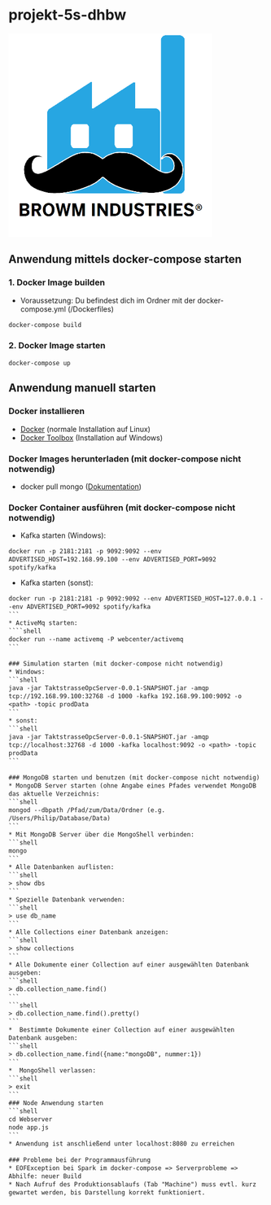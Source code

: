 # projekt-5s-dhbw

<img src="./Documentation/browm_logo.png" width="400" height="400" />

## Anwendung mittels docker-compose starten

### 1. Docker Image builden
* Voraussetzung: Du befindest dich im Ordner mit der docker-compose.yml (/Dockerfiles)
```shell
docker-compose build
```
### 2. Docker Image starten
```shell
docker-compose up
```
## Anwendung manuell starten

### Docker installieren
* [Docker](https://docs.docker.com/engine/installation/) (normale Installation auf Linux)
* [Docker Toolbox](https://www.docker.com/products/docker-toolbox) (Installation auf Windows)

### Docker Images herunterladen (mit docker-compose nicht notwendig)

* docker pull mongo ([Dokumentation](https://hub.docker.com/_/mongo/))

### Docker Container ausführen (mit docker-compose nicht notwendig)
* Kafka starten (Windows):
```shell
docker run -p 2181:2181 -p 9092:9092 --env ADVERTISED_HOST=192.168.99.100 --env ADVERTISED_PORT=9092 spotify/kafka
```
* Kafka starten (sonst):
````shell
docker run -p 2181:2181 -p 9092:9092 --env ADVERTISED_HOST=127.0.0.1 --env ADVERTISED_PORT=9092 spotify/kafka
```
* ActiveMq starten:
````shell
docker run --name activemq -P webcenter/activemq
```

### Simulation starten (mit docker-compose nicht notwendig)
* Windows:
```shell
java -jar TaktstrasseOpcServer-0.0.1-SNAPSHOT.jar -amqp tcp://192.168.99.100:32768 -d 1000 -kafka 192.168.99.100:9092 -o <path> -topic prodData
```
* sonst:   
```shell
java -jar TaktstrasseOpcServer-0.0.1-SNAPSHOT.jar -amqp tcp://localhost:32768 -d 1000 -kafka localhost:9092 -o <path> -topic prodData
```

### MongoDB starten und benutzen (mit docker-compose nicht notwendig)
* MongoDB Server starten (ohne Angabe eines Pfades verwendet MongoDB das aktuelle Verzeichnis:
```shell
mongod --dbpath /Pfad/zum/Data/Ordner (e.g. /Users/Philip/Database/Data)
```
* Mit MongoDB Server über die MongoShell verbinden:
```shell
mongo
```
* Alle Datenbanken auflisten:
```shell
> show dbs
```
* Spezielle Datenbank verwenden:
```shell
> use db_name
```
* Alle Collections einer Datenbank anzeigen:
```shell
> show collections
```
* Alle Dokumente einer Collection auf einer ausgewählten Datenbank ausgeben:
```shell
> db.collection_name.find()
```
```shell
> db.collection_name.find().pretty()
```
*  Bestimmte Dokumente einer Collection auf einer ausgewählten Datenbank ausgeben:
```shell
> db.collection_name.find({name:"mongoDB", nummer:1})
```
*  MongoShell verlassen:
```shell
> exit
```
### Node Anwendung starten
```shell
cd Webserver
node app.js
```
* Anwendung ist anschließend unter localhost:8080 zu erreichen

### Probleme bei der Programmausführung
* EOFException bei Spark im docker-compose => Serverprobleme => Abhilfe: neuer Build
* Nach Aufruf des Produktionsablaufs (Tab "Machine") muss evtl. kurz gewartet werden, bis Darstellung korrekt funktioniert.
